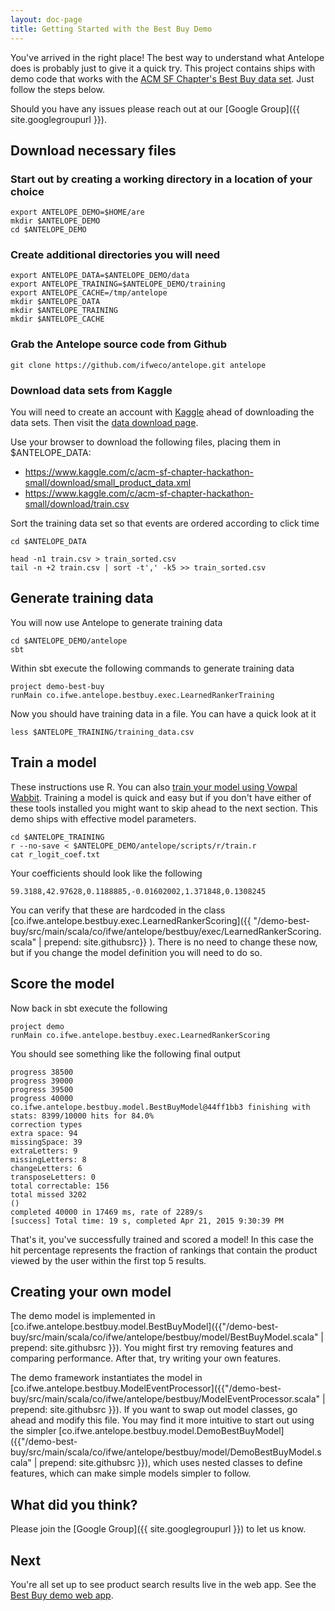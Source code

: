 ```yaml
---
layout: doc-page
title: Getting Started with the Best Buy Demo
---
```


You've arrived in the right place!  The best way to understand what Antelope does is probably just
to give it a quick try.  This project contains ships with demo code that works with the
[ACM SF Chapter's Best Buy data set](https://www.kaggle.com/c/acm-sf-chapter-hackathon-small).
Just follow the steps below.

Should you have any issues please reach out at our [Google Group]({{ site.googlegroupurl }}).

## Download necessary files

### Start out by creating a working directory in a location of your choice

    export ANTELOPE_DEMO=$HOME/are
    mkdir $ANTELOPE_DEMO
    cd $ANTELOPE_DEMO

### Create additional directories you will need

    export ANTELOPE_DATA=$ANTELOPE_DEMO/data
    export ANTELOPE_TRAINING=$ANTELOPE_DEMO/training
    export ANTELOPE_CACHE=/tmp/antelope
    mkdir $ANTELOPE_DATA
    mkdir $ANTELOPE_TRAINING
    mkdir $ANTELOPE_CACHE

### Grab the Antelope source code from Github

    git clone https://github.com/ifweco/antelope.git antelope

### Download data sets from Kaggle

You will need to create an account with [Kaggle](https://www.kaggle.com/) ahead of
downloading the data sets.  Then visit the
[data download page](https://www.kaggle.com/c/acm-sf-chapter-hackathon-small/data).

Use your browser to download the following files, placing them in $ANTELOPE_DATA:

* <https://www.kaggle.com/c/acm-sf-chapter-hackathon-small/download/small_product_data.xml>
* <https://www.kaggle.com/c/acm-sf-chapter-hackathon-small/download/train.csv>

Sort the training data set so that events are ordered according to click time

    cd $ANTELOPE_DATA

    head -n1 train.csv > train_sorted.csv
    tail -n +2 train.csv | sort -t',' -k5 >> train_sorted.csv

## Generate training data

You will now use Antelope to generate training data

    cd $ANTELOPE_DEMO/antelope
    sbt

Within sbt execute the following commands to generate training data

    project demo-best-buy
    runMain co.ifwe.antelope.bestbuy.exec.LearnedRankerTraining

Now you should have training data in a file.  You can have a quick look at it

    less $ANTELOPE_TRAINING/training_data.csv

## Train a model

These instructions use R.  You can also [train your model using Vowpal Wabbit](train_vw.html).  Training a model
is quick and easy but if you don't have either of these tools installed you might want to skip ahead to the next
section.  This demo ships with effective model parameters.

    cd $ANTELOPE_TRAINING
    r --no-save < $ANTELOPE_DEMO/antelope/scripts/r/train.r
    cat r_logit_coef.txt

Your coefficients should look like the following

    59.3188,42.97628,0.1188885,-0.01602002,1.371848,0.1308245

You can verify that these are hardcoded in the class
[co.ifwe.antelope.bestbuy.exec.LearnedRankerScoring]({{ "/demo-best-buy/src/main/scala/co/ifwe/antelope/bestbuy/exec/LearnedRankerScoring.scala" | prepend: site.githubsrc}} ).
There is no need to change these now, but if you change the model definition you will need to do so.

## Score the model

Now back in sbt execute the following

    project demo
    runMain co.ifwe.antelope.bestbuy.exec.LearnedRankerScoring

You should see something like the following final output

    progress 38500
    progress 39000
    progress 39500
    progress 40000
    co.ifwe.antelope.bestbuy.model.BestBuyModel@44ff1bb3 finishing with stats: 8399/10000 hits for 84.0%
    correction types
    extra space: 94
    missingSpace: 39
    extraLetters: 9
    missingLetters: 8
    changeLetters: 6
    transposeLetters: 0
    total correctable: 156
    total missed 3202
    ()
    completed 40000 in 17469 ms, rate of 2289/s
    [success] Total time: 19 s, completed Apr 21, 2015 9:30:39 PM

That's it, you've successfully trained and scored a model!  In this case the hit percentage represents the
fraction of rankings that contain the product viewed by the user within the first top 5 results.

## Creating your own model

The demo model is implemented in [co.ifwe.antelope.bestbuy.model.BestBuyModel]({{"/demo-best-buy/src/main/scala/co/ifwe/antelope/bestbuy/model/BestBuyModel.scala" | prepend: site.githubsrc }}).
You might first try removing features and comparing performance.  After that, try writing your own features.

The demo framework instantiates the model in [co.ifwe.antelope.bestbuy.ModelEventProcessor]({{"/demo-best-buy/src/main/scala/co/ifwe/antelope/bestbuy/ModelEventProcessor.scala" | prepend: site.githubsrc }}).
If you want to swap out model classes, go ahead and modify this file.  You may find it more intuitive to start out
using the simpler [co.ifwe.antelope.bestbuy.model.DemoBestBuyModel]({{"/demo-best-buy/src/main/scala/co/ifwe/antelope/bestbuy/model/DemoBestBuyModel.scala" | prepend: site.githubsrc }}),
which uses nested classes to define features, which can make simple models simpler to follow.

## What did you think?

Please join the [Google Group]({{ site.googlegroupurl }}) to let us know.

## Next

You're all set up to see product search results live in the web app. See the [Best Buy demo web app](demo-best-buy-web.html).